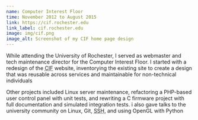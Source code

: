 ```yaml
---
name: Computer Interest Floor
time: November 2012 to August 2015
link: https://cif.rochester.edu
link_label: cif.rochester.edu
image: img/cif.png
image_alt: Screenshot of my CIF home page design
---
```


While attending the University of Rochester, I served as webmaster and tech maintenance director for the Computer Interest Floor. I started with a redesign of the <abbr title="Computer Interest Floor">CIF</abbr> website, inventorying the existing site to create a design that was reusable across services and maintainable for non-technical individuals

Other projects included Linux server maintenance, refactoring a PHP-based user control panel with unit tests, and rewriting a C firmware project with full documentation and simulated integration tests. i also gave talks to the university community on Linux, Git, <abbr title="Secure Shell">SSH</abbr>, and using OpenGL with Python
